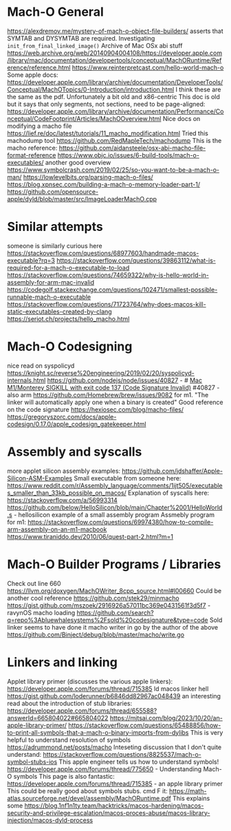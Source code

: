 # Mach-O General
https://alexdremov.me/mystery-of-mach-o-object-file-builders/ asserts that SYMTAB and DYSYMTAB are required. Investigating `init_from_final_linked_image()`
Archive of Mac OSx abi stuff https://web.archive.org/web/20140904004108/https://developer.apple.com/library/mac/documentation/developertools/conceptual/MachORuntime/Reference/reference.html
https://www.reinterpretcast.com/hello-world-mach-o
Some apple docs: https://developer.apple.com/library/archive/documentation/DeveloperTools/Conceptual/MachOTopics/0-Introduction/introduction.html I think these are the same as the pdf. Unfortunately a bit old and x86-centric
This doc is old but it says that only segments, not sections, need to be page-aligned: https://developer.apple.com/library/archive/documentation/Performance/Conceptual/CodeFootprint/Articles/MachOOverview.html
Nice docs on modifying a macho file https://lief.re/doc/latest/tutorials/11_macho_modification.html
Tried this machodump tool https://github.com/RedMapleTech/machodump
This is the macho reference: https://github.com/aidansteele/osx-abi-macho-file-format-reference
https://www.objc.io/issues/6-build-tools/mach-o-executables/
another good overview https://www.symbolcrash.com/2019/02/25/so-you-want-to-be-a-mach-o-man/
https://lowlevelbits.org/parsing-mach-o-files/
https://blog.xpnsec.com/building-a-mach-o-memory-loader-part-1/
https://github.com/opensource-apple/dyld/blob/master/src/ImageLoaderMachO.cpp

# Similar attempts
someone is similarly curious here https://stackoverflow.com/questions/68977603/handmade-macos-executable?rq=3
https://stackoverflow.com/questions/39863112/what-is-required-for-a-mach-o-executable-to-load
https://stackoverflow.com/questions/74659322/why-is-hello-world-in-assembly-for-arm-mac-invalid
https://codegolf.stackexchange.com/questions/102471/smallest-possible-runnable-mach-o-executable
https://stackoverflow.com/questions/71723764/why-does-macos-kill-static-executables-created-by-clang
https://seriot.ch/projects/hello_macho.html

# Mach-O Codesigning
nice read on syspolicyd https://knight.sc/reverse%20engineering/2019/02/20/syspolicyd-internals.html
https://github.com/nodejs/node/issues/40827 - # [Mac M1/Monterey SIGKILL with exit code 137 (Code Signature Invalid)](https://github.com/nodejs/node/issues/40827#top) #40827 - also arm
https://github.com/Homebrew/brew/issues/9082 for m1. "The linker will automatically apply one when a binary is created"
Good reference on the code signature https://hexiosec.com/blog/macho-files/
https://gregoryszorc.com/docs/apple-codesign/0.17.0/apple_codesign_gatekeeper.html

# Assembly and syscalls
more applet silicon assembly examples: https://github.com/jdshaffer/Apple-Silicon-ASM-Examples
Small executable from someone here: https://www.reddit.com/r/Assembly_language/comments/1ijt505/executables_smaller_than_33kb_possible_on_macos/
Explanation of syscalls here: https://stackoverflow.com/a/56993314
https://github.com/below/HelloSilicon/blob/main/Chapter%2001/HelloWorld.s - hellosilicon example of a small assembly program
Assmebly program for m1: https://stackoverflow.com/questions/69974380/how-to-compile-arm-assembly-on-an-m1-macbook
https://www.tiraniddo.dev/2010/06/quest-part-2.html?m=1

# Mach-O Builder Programs / Libraries
Check out line 660 https://llvm.org/doxygen/MachOWriter_8cpp_source.html#l00660
Could be another cool reference https://github.com/stek29/minmacho
https://gist.github.com/mszoek/2916926a57011bc369e0431561f3d5f7 - ravynOS macho loading
https://github.com/search?q=repo%3Abluewhalesystems%2Fsold%20codesignature&type=code Sold linker seems to have done it
macho writer in go by the author of the above https://github.com/Binject/debug/blob/master/macho/write.go

# Linkers and linking
Applet library primer (discusses the various apple linkers): https://developer.apple.com/forums/thread/715385
ld macos linker hell https://gist.github.com/loderunner/b6846dd82967ac048439
an interesting read about the introduction of stub libraries: https://developer.apple.com/forums/thread/655588?answerId=665804022#665804022
https://mjtsai.com/blog/2023/10/20/an-apple-library-primer/
https://stackoverflow.com/questions/65488856/how-to-print-all-symbols-that-a-mach-o-binary-imports-from-dylibs
This is very helpful to understand resolution of symbols https://adrummond.net/posts/macho
Inteseting discussion that I don't quite understand: https://stackoverflow.com/questions/8825537/mach-o-symbol-stubs-ios
This apple engineer tells us how to understand symbols! https://developer.apple.com/forums/thread/775650 - Understanding Mach-O symbols
This page is also fantastic: https://developer.apple.com/forums/thread/715385 - an apple library primer
This could be really good about symbols stubs. cmd F it: https://math-atlas.sourceforge.net/devel/assembly/MachORuntime.pdf
This explains some https://blog.1nf1n1ty.team/hacktricks/macos-hardening/macos-security-and-privilege-escalation/macos-proces-abuse/macos-library-injection/macos-dyld-process

